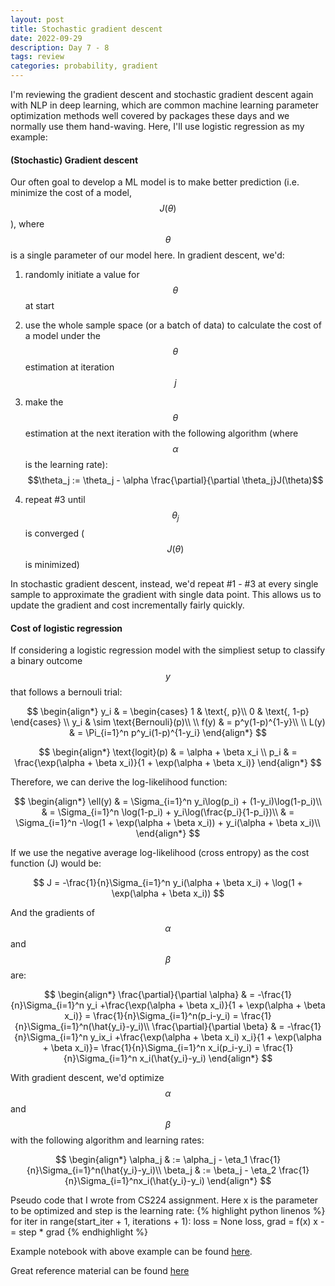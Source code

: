 ```yaml
---
layout: post
title: Stochastic gradient descent
date: 2022-09-29
description: Day 7 - 8
tags: review
categories: probability, gradient
---
```

I'm reviewing the gradient descent and stochastic gradient descent again with NLP in deep learning, which are common machine learning parameter optimization methods well covered by packages these days and we normally use them hand-waving. Here, I'll use logistic regression as my example:

#### (Stochastic) Gradient descent
Our often goal to develop a ML model is to make better prediction (i.e. minimize the cost of a model, $$J(\theta)$$), where $$\theta$$ is a single parameter of our model here. In gradient descent, we'd:
1. randomly initiate a value for $$\theta$$ at start
2. use the whole sample space (or a batch of data) to calculate the cost of a model under the $$\theta$$ estimation at iteration $$j$$
3. make the $$\theta$$ estimation at the next iteration with the following algorithm (where $$\alpha$$ is the learning rate): $$\theta_j := \theta_j - \alpha \frac{\partial}{\partial \theta_j}J(\theta)$$

4. repeat #3 until $$\theta_j$$ is converged ($$J(\theta)$$ is minimized)

In stochastic gradient descent, instead, we'd repeat #1 - #3 at every single sample to approximate the gradient with single data point. This allows us to update the gradient and cost incrementally fairly quickly.

#### Cost of logistic regression
If considering a logistic regression model with the simpliest setup to classify a binary outcome $$y$$ that follows a bernouli trial:

$$
\begin{align*}
y_i & = \begin{cases}
      1 & \text{, p}\\
      0 & \text{, 1-p}
    \end{cases} \\
y_i & \sim \text{Bernouli}(p)\\
\\
f(y) & = p^y(1-p)^{1-y}\\
\\
L(y) & = \Pi_{i=1}^n p^y_i(1-p)^{1-y_i}
\end{align*}
$$


$$
\begin{align*}
\text{logit}(p) & = \alpha + \beta x_i \\
p_i & = \frac{\exp(\alpha + \beta x_i)}{1 + \exp(\alpha + \beta x_i)}
\end{align*}
$$

Therefore, we can derive the log-likelihood function:

$$
\begin{align*}
\ell(y) & = \Sigma_{i=1}^n y_i\log(p_i) + (1-y_i)\log(1-p_i)\\
& = \Sigma_{i=1}^n \log(1-p_i) + y_i\log(\frac{p_i}{1-p_i})\\
& = \Sigma_{i=1}^n -\log(1 + \exp(\alpha + \beta x_i)) + y_i(\alpha + \beta x_i)\\
\end{align*}
$$

If we use the negative average log-likelihood (cross entropy) as the cost function (J) would be:

$$
J = -\frac{1}{n}\Sigma_{i=1}^n y_i(\alpha + \beta x_i) + \log(1 + \exp(\alpha + \beta x_i))
$$

And the gradients of $$\alpha$$ and $$\beta$$ are:

$$
\begin{align*}
\frac{\partial}{\partial \alpha} & = -\frac{1}{n}\Sigma_{i=1}^n y_i +\frac{\exp(\alpha + \beta x_i)}{1 + \exp(\alpha + \beta x_i)} = \frac{1}{n}\Sigma_{i=1}^n(p_i-y_i) = \frac{1}{n}\Sigma_{i=1}^n(\hat{y_i}-y_i)\\
\frac{\partial}{\partial \beta} & = -\frac{1}{n}\Sigma_{i=1}^n y_ix_i +\frac{\exp(\alpha + \beta x_i) x_i}{1 + \exp(\alpha + \beta x_i)}= \frac{1}{n}\Sigma_{i=1}^n x_i(p_i-y_i) = \frac{1}{n}\Sigma_{i=1}^n x_i(\hat{y_i}-y_i)
\end{align*}
$$


With gradient descent, we'd optimize $$\alpha$$ and $$\beta$$ with the following algorithm and learning rates:

$$
\begin{align*}
\alpha_j & := \alpha_j - \eta_1 \frac{1}{n}\Sigma_{i=1}^n(\hat{y_i}-y_i)\\
\beta_j & := \beta_j - \eta_2 \frac{1}{n}\Sigma_{i=1}^nx_i(\hat{y_i}-y_i)
\end{align*}
$$

Pseudo code that I wrote from CS224 assignment. Here x is the parameter to be optimized and step is the learning rate:
{% highlight python linenos %} for iter in range(start_iter + 1, iterations + 1):
        loss = None
        loss, grad = f(x)
        x -= step * grad
{% endhighlight %}

Example notebook with above example can be found [here](https://github.com/achchg/achchg.github.io/blob/master/jupyternb/2022-09-29-Stochastic_gradient_descent.ipynb).

Great reference material can be found [here](https://web.stanford.edu/~jurafsky/slp3/5.pdf)
